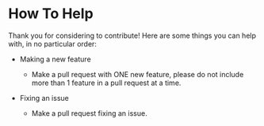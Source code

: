 # How To Help
Thank you for considering to contribute! Here are some things you can help with, in no particular order:

- Making a new feature
  - Make a pull request with ONE new feature, please do not include more than 1 feature in a pull request at a time.

- Fixing an issue
  - Make a pull request fixing an issue.
